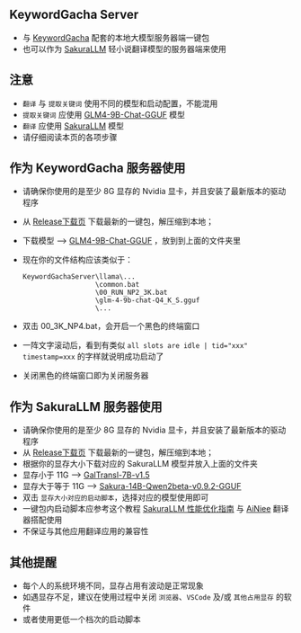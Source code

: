## KeywordGacha Server
- 与 [KeywordGacha](https://github.com/neavo/KeywordGacha) 配套的本地大模型服务器端一键包
- 也可以作为 [SakuraLLM](https://github.com/SakuraLLM/SakuraLLM) 轻小说翻译模型的服务器端来使用

## 注意
- `翻译` 与 `提取关键词` 使用不同的模型和启动配置，不能混用
- `提取关键词` 应使用 [GLM4-9B-Chat-GGUF](https://huggingface.co/second-state/glm-4-9b-chat-GGUF) 模型
- `翻译` 应使用 [SakuraLLM](https://github.com/SakuraLLM/SakuraLLM) 模型
- 请仔细阅读本页的各项步骤

## 作为 KeywordGacha 服务器使用
- 请确保你使用的是至少 8G 显存的 Nvidia 显卡，并且安装了最新版本的驱动程序
- 从 [Release下载页](https://github.com/neavo/KeywordGachaServer/releases) 下载最新的一键包，解压缩到本地；
- 下载模型 --> [GLM4-9B-Chat-GGUF](https://huggingface.co/second-state/glm-4-9b-chat-GGUF) ，放到到上面的文件夹里
- 现在你的文件结构应该类似于：
  
  ```
  KeywordGachaServer\llama\...
                    \common.bat
                    \00_RUN_NP2_3K.bat
                    \glm-4-9b-chat-Q4_K_S.gguf
                    \...
  ```

- 双击 00_3K_NP4.bat，会开启一个黑色的终端窗口
- 一阵文字滚动后，看到有类似 `all slots are idle | tid="xxx" timestamp=xxx` 的字样就说明成功启动了
- 关闭黑色的终端窗口即为关闭服务器

## 作为 SakuraLLM 服务器使用
- 请确保你使用的是至少 8G 显存的 Nvidia 显卡，并且安装了最新版本的驱动程序
- 从 [Release下载页](https://github.com/neavo/KeywordGachaServer/releases) 下载最新的一键包，解压缩到本地；
- 根据你的显存大小下载对应的 SakuraLLM 模型并放入上面的文件夹
- 显存小于 11G --> [GalTransl-7B-v1.5](https://huggingface.co/SakuraLLM/GalTransl-7B-v1.5/blob/main/GalTransl-7B-v1.5-IQ4_XS.gguf)
- 显存大于等于 11G --> [Sakura-14B-Qwen2beta-v0.9.2-GGUF](https://huggingface.co/SakuraLLM/Sakura-14B-Qwen2beta-v0.9.2-GGUF/blob/main/sakura-14b-qwen2beta-v0.9.2-iq4xs.gguf)
- 双击 `显存大小对应的启动脚本`，选择对应的模型使用即可
- 一键包内启动脚本应参考这个教程 [SakuraLLM 性能优化指南](https://github.com/NEKOparapa/AiNiee/blob/main/SakuraLLMScript/OptimizationGuide.md) 与 [AiNiee](https://github.com/NEKOparapa/AiNiee) 翻译器搭配使用
- 不保证与其他应用翻译应用的兼容性

## 其他提醒　
- 每个人的系统环境不同，显存占用有波动是正常现象
- 如遇显存不足，建议在使用过程中关闭 `浏览器`、`VSCode` 及/或 `其他占用显存` 的软件
- 或者使用更低一个档次的启动脚本
